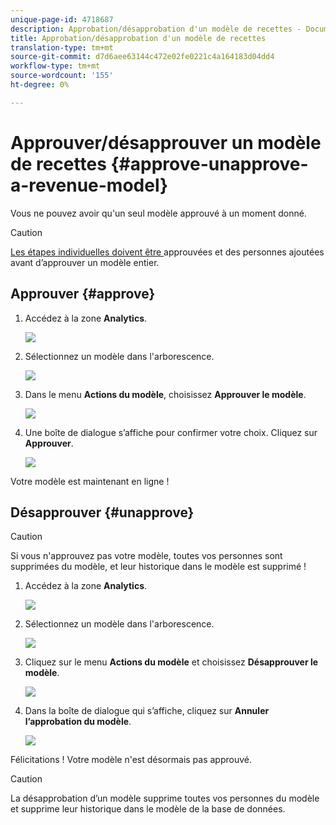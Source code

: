 ```yaml
---
unique-page-id: 4718687
description: Approbation/désapprobation d'un modèle de recettes - Documents marketing - Documentation du produit
title: Approbation/désapprobation d'un modèle de recettes
translation-type: tm+mt
source-git-commit: d7d6aee63144c472e02fe0221c4a164183d04dd4
workflow-type: tm+mt
source-wordcount: '155'
ht-degree: 0%

---
```



# Approuver/désapprouver un modèle de recettes {#approve-unapprove-a-revenue-model}

Vous ne pouvez avoir qu&#39;un seul modèle approuvé à un moment donné.

>[!CAUTION]
>
>[Les étapes individuelles doivent être ](approving-stages-and-assigning-leads-to-a-revenue-model.md) approuvées et des personnes ajoutées avant d’approuver un modèle entier.

## Approuver {#approve}

1. Accédez à la zone **Analytics**.

   ![](assets/image2017-3-28-8-3a9-3a16.png)

1. Sélectionnez un modèle dans l&#39;arborescence.

   ![](assets/image2015-4-28-13-3a25-3a17.png)

1. Dans le menu **Actions du modèle**, choisissez **Approuver le modèle**.

   ![](assets/image2015-4-28-14-3a6-3a3.png)

1. Une boîte de dialogue s’affiche pour confirmer votre choix. Cliquez sur **Approuver**.

   ![](assets/image2015-4-28-14-3a6-3a49.png)

Votre modèle est maintenant en ligne !

## Désapprouver {#unapprove}

>[!CAUTION]
>
>Si vous n&#39;approuvez pas votre modèle, toutes vos personnes sont supprimées du modèle, et leur historique dans le modèle est supprimé !

1. Accédez à la zone **Analytics**.

   ![](assets/image2017-3-28-8-3a9-3a30.png)

1. Sélectionnez un modèle dans l&#39;arborescence.

   ![](assets/image2015-4-28-13-3a25-3a17.png)

1. Cliquez sur le menu **Actions du modèle** et choisissez **Désapprouver le modèle**.

   ![](assets/image2015-4-28-13-3a28-3a0.png)

1. Dans la boîte de dialogue qui s’affiche, cliquez sur **Annuler l’approbation du modèle**.

   ![](assets/image2017-3-28-8-3a21-3a9.png)

Félicitations ! Votre modèle n&#39;est désormais pas approuvé.

>[!CAUTION]
>
>La désapprobation d’un modèle supprime toutes vos personnes du modèle et supprime leur historique dans le modèle de la base de données.


